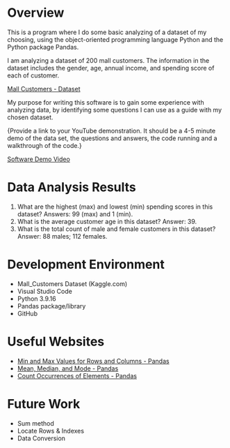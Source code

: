 # Overview

This is a program where I do some basic analyzing of a dataset of my choosing, using the object-oriented 
programming language Python and the Python package Pandas.

I am analyzing a dataset of 200 mall customers. The information in the dataset includes the gender, age, annual income, and spending score of each of customer. 

[Mall Customers - Dataset](https://www.kaggle.com/datasets/shwetabh123/mall-customers)

My purpose for writing this software is to gain some experience with analyzing data, by identifying some questions I can use as a guide with my chosen dataset.

{Provide a link to your YouTube demonstration.  It should be a 4-5 minute demo of the data set, the questions and answers, the code running and a walkthrough of the code.}

[Software Demo Video](http://youtube.link.goes.here)

# Data Analysis Results

1. What are the highest (max) and lowest (min) spending scores in this dataset? Answers: 99 (max) and 1 (min).
2. What is the average customer age in this dataset? Answer: 39.
3. What is the total count of male and female customers in this dataset? Answer: 88 males; 112 females.

# Development Environment

* Mall_Customers Dataset (Kaggle.com)
* Visual Studio Code
* Python 3.9.16
* Pandas package/library
* GitHub

# Useful Websites

* [Min and Max Values for Rows and Columns - Pandas](https://www.youtube.com/watch?v=n2ff3rcLgnE)
* [Mean, Median, and Mode - Pandas](https://www.youtube.com/watch?v=UgYbGxD_n04)
* [Count Occurrences of Elements - Pandas](https://www.youtube.com/watch?v=dX0OLRRCyys)

# Future Work

* Sum method
* Locate Rows & Indexes
* Data Conversion